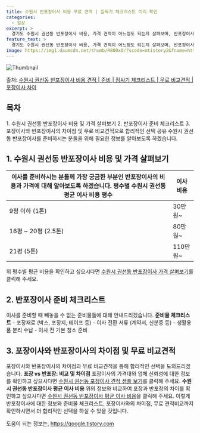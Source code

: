 ```yaml
---
title: 수원시 반포장이사 비용 무료 견적 | 짐싸기 체크리스트 미리 확인
categories:
  - 일상
excerpt: >
  경기도 수원시 권선동 반포장이사 비용, 가격 견적이 어느정도 되는지 살펴보며, 반포장이사를 준비함에 있어 짐싸기 준비 체크리스트가 무엇인지 보겠습니다. 마지막으로 포장이사와 차이점을 통해 무료 비교견적으로 어떤 것이 더 합리적인 선택인지 공유 드립니다.수원시 권선동 포장이사 견적 샘플 보기 👈 클릭수원시 권선동 포장이사 가격 살펴보기 👈 클릭수원시 권선동 반포장이사 평균 이사 비용평수수원시 권선동 평균 이사 비용원룸 이사9평 이하 (1톤)30만원~투룸/쓰리룸 이사16평 ~ 20평 (2.5톤)80만원~쓰리룸 이사21평 (5톤) ~110만원~우리집 무료 이사견적 받기 👈 클릭포장 vs 반포장: 비교해 보았을 때이사 서비스를 선택할 때 포장과 반포장의 가장 큰 차이점은 무엇일까요? 포장이사: 1톤은 50..
feature_text: >
  경기도 수원시 권선동 반포장이사 비용, 가격 견적이 어느정도 되는지 살펴보며, 반포장이사를 준비함에 있어 짐싸기 준비 체크리스트가 무엇인지 보겠습니다. 마지막으로 포장이사와 차이점을 통해 무료 비교견적으로 어떤 것이 더 합리적인 선택인지 공유 드립니다.수원시 권선동 포장이사 견적 샘플 보기 👈 클릭수원시 권선동 포장이사 가격 살펴보기 👈 클릭수원시 권선동 반포장이사 평균 이사 비용평수수원시 권선동 평균 이사 비용원룸 이사9평 이하 (1톤)30만원~투룸/쓰리룸 이사16평 ~ 20평 (2.5톤)80만원~쓰리룸 이사21평 (5톤) ~110만원~우리집 무료 이사견적 받기 👈 클릭포장 vs 반포장: 비교해 보았을 때이사 서비스를 선택할 때 포장과 반포장의 가장 큰 차이점은 무엇일까요? 포장이사: 1톤은 50..
image: https://img1.daumcdn.net/thumb/R800x0/?scode=mtistory2&fname=https%3A%2F%2Fblog.kakaocdn.net%2Fdn%2FbCd0TE%2FbtsHbO4YyNi%2F7DQk9sGef0c09sbYTetHq0%2Fimg.webp
---
```


![Thumbnail](https://img1.daumcdn.net/thumb/R800x0/?scode=mtistory2&fname=https%3A%2F%2Fblog.kakaocdn.net%2Fdn%2FbCd0TE%2FbtsHbO4YyNi%2F7DQk9sGef0c09sbYTetHq0%2Fimg.webp)

<p>출처: <a href="https://qoogle.tistory.com/9108" rel="dofollow">수원시 권선동 반포장이사 비용 견적 | 준비 | 짐싸기 체크리스트 | 무료 비교견적 | 포장이사 차이</a> </p>

## 목차

1\. 수원시 권선동 반포장이사 비용 및 가격 살펴보기 2\. 반포장이사 준비 체크리스트 3\. 포장이사와 반포장이사의 차이점 및 무료
비교견적으로 합리적인 선택 공유 수원시 권선동 반포장이사를 준비하시는 분들을 위해 필요한 정보를 알아보도록 하겠습니다.

## 1\. 수원시 권선동 반포장이사 비용 및 가격 살펴보기

이사를 준비하시는 분들께 가장 궁금한 부분인 반포장이사의 비용과 가격에 대해 알아보도록 하겠습니다. **평수별 수원시 권선동 평균 이사 비용** **평수** | **이사 비용**  
---|---  
9평 이하 (1톤) | 30만원~  
16평 ~ 20평 (2.5톤) | 80만원~  
21평 (5톤) | 110만원~  
위 평수별 평균 비용을 확인하고 싶으시다면 [수원시 권선동 반포장이사 가격 살펴보기](https://www.examplelink.com)를
클릭해 주세요.

## 2\. 반포장이사 준비 체크리스트

이사를 준비할 때 빼놓을 수 없는 준비물들에 대해 안내드리겠습니다. **준비물 체크리스트** \- 포장재료 (박스, 포장지, 테이프 등)
\- 이사 전환 서류 (계약서, 신분증 등) \- 생활용품 분리 수납 \- 이사 전 기본 청소 준비

## 3\. 포장이사와 반포장이사의 차이점 및 무료 비교견적

포장이사와 반포장이사의 차이점과 무료 비교견적을 통해 합리적인 선택을 도와드리겠습니다. **포장 vs 반포장: 비교 및 차이점** 포장이사의
가격대와 업체 신뢰성에 대한 정보를 확인하고 싶으시다면 [수원시 권선동 포장이사 견적 샘플
보기](https://www.examplelink.com)를 클릭해 주세요. **수원시 권선동 반포장이사 평균 이사 비용** 위의 정보와
비교하여 포장과 반포장의 차이를 확인하고 싶으시다면 [수원시 권선동 반포장이사 평균 이사
비용](https://www.examplelink.com)을 클릭해 주세요. 이렇게 반포장이사에 대한 정보와 준비물 체크리스트, 포장이사와의
차이점, 무료 견적비교까지 확인하시면서 더 합리적인 선택을 하실 수 있을 것입니다.

 

도움이 되는 정보는, <a href="https://qoogle.tistory.com" rel="dofollow">https://qoogle.tistory.com</a>


